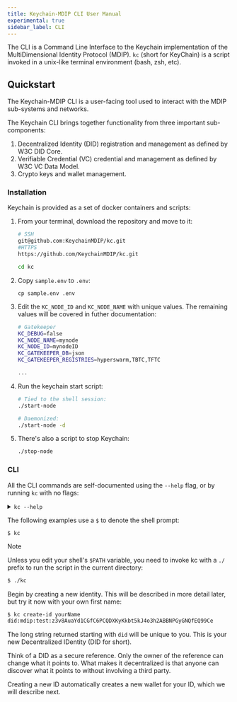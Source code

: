 ```yaml
---
title: Keychain-MDIP CLI User Manual
experimental: true
sidebar_label: CLI
---
```


The CLI is a Command Line Interface to the Keychain implementation of the MultiDimensional Identity Protocol (MDIP). `kc` (short for KeyChain) is a script invoked in a unix-like terminal environment (bash, zsh, etc).

## Quickstart

The Keychain-MDIP CLI is a user-facing tool used to interact with the MDIP sub-systems and networks.

The Keychain CLI brings together functionality from three important sub-components:

1. Decentralized Identity (DID) registration and management as defined by W3C DID Core.
1. Verifiable Credential (VC) credential and management as defined by W3C VC Data Model.
1. Crypto keys and wallet management.

### Installation

Keychain is provided as a set of docker containers and scripts:

1. From your terminal, download the repository and move to it:

    ```sh
    # SSH
    git@github.com:KeychainMDIP/kc.git
    #HTTPS
    https://github.com/KeychainMDIP/kc.git

    cd kc
    ```

1. Copy `sample.env` to `.env`:

    ```env
    cp sample.env .env
    ```

1. Edit the `KC_NODE_ID` and `KC_NODE_NAME` with unique values. The remaining values will be covered in futher documentation:

    ```sh title=".env" {2-3}
    # Gatekeeper
    KC_DEBUG=false
    KC_NODE_NAME=mynode
    KC_NODE_ID=mynodeID
    KC_GATEKEEPER_DB=json
    KC_GATEKEEPER_REGISTRIES=hyperswarm,TBTC,TFTC

    ...
    ```

1. Run the keychain start script:

    ```sh
    # Tied to the shell session:
    ./start-node

    # Daemonized:
    ./start-node -d
    ```

1. There's also a script to stop Keychain:

    ```sh
    ./stop-node
    ```

### CLI

All the CLI commands are self-documented using the `--help` flag, or by running `kc` with no flags:

<details>

<summary><code>kc --help</code></summary>

```sh
Usage: keychain-cli [options] [command]

Keychain CLI tool

Options:
  -V, --version                               output the version number
  -h, --help                                  display help for command

Commands:
  accept-credential <did> [name]              Save verifiable credential for current ID
  add-name <name> <did>                       Adds a name for a DID
  issue-credential <file> [registry] [name]  Sign and encrypt a bound credential file
  backup-id                                   Backup the current ID to its registry
  backup-wallet                               Backup wallet to encrypted DID
  bind-credential <file> <did>                Create bound credential for a user
  create-challenge [file] [name]              Create challenge (optionally from a file)
  create-challenge-cc <did> [name]            Create challenge from a credential DID
  create-credential <file> [name]             Create credential from schema file
  create-id <name> [registry]                 Create a new decentralized ID
  create-response <challenge>                 Create a Verifiable Presentation from a challenge
  create-wallet                               Create new wallet (or show existing wallet)
  decrypt-did <did>                           Decrypt an encrypted message DID
  decrypt-json <did>                          Decrypt an encrypted JSON DID
  encrypt-file <file> <did>                   Encrypt a file for a DID
  encrypt-msg <msg> <did>                     Encrypt a message for a DID
  export-did <did>                            Export DID to file
  group-add <group> <member>                  Add a member to a group
  group-create <name>                         Create a new group
  group-remove <group> <member>               Remove a member from a group
  group-test <group> [member]                 Determine if a member is in a group
  help [command]                              display help for command
  import-did <file>                           Import DID from file
  import-wallet <recovery-phrase>             Create new wallet from a recovery phrase
  list-ids                                    List IDs and show current ID
  list-names                                  Lists names of DIDs
  poll-create <file> [name]                   Create poll
  poll-publish <poll>                         Publish results to poll, hiding ballots
  poll-reveal <poll>                          Publish results to poll, revealing ballots
  poll-template                               Generate a poll template
  poll-unpublish <poll>                       Remove results from poll
  poll-update <ballot>                        Add a ballot to the poll
  poll-view <poll>                            View poll details
  poll-vote <poll> <vote> [spoil]             Vote in a poll
  publish-credential <did>                    Publish the existence of a credential to the current user manifest
  recover-id <did>                            Recovers the ID from the DID
  recover-wallet <did>                        Recover wallet from encrypted DID
  remove-id <name>                            Deletes named ID
  remove-name <name>                          Removes a name for a DID
  resolve-did <did>                           Return document associated with DID
  resolve-id                                  Resolves the current ID
  reveal-credential <did>                     Reveal a credential to the current user manifest
  revoke-credential <did>                     Revokes a verifiable credential
  rotate-keys                                 Rotates keys for current user
  show-mnemonic                               Show recovery phrase for wallet
  show-wallet                                 Show wallet
  sign-file <file>                            Sign a JSON file
  unpublish-credential <did>                  Remove a credential from the current user manifest
  use-id <name>                               Set the current ID
  verify-file <file>                          Verify the signature in a JSON file
  verify-response <did>                       Decrypt and validate a Verifiable Presentation
```

</details>

The following examples use a `$` to denote the shell prompt:

```bash{promptUser: user}
$ kc
```

> [!NOTE]
>Unless you edit your shell's `$PATH` variable, you need to invoke kc with a `./` prefix to run the script in the current directory:

```sh
$ ./kc
```

Begin by creating a new identity. This will be described in more detail later, but try it now with your own first name:

```sh
$ kc create-id yourName
did:mdip:test:z3v8AuaYd1CGfC6PCQDXKyKkbt5kJ4o3h2ABBNPGyGNQfEQ99Ce
```

The long string returned starting with `did` will be unique to you. This is your new Decentralized IDentity (DID for short).

Think of a DID as a secure reference. Only the owner of the reference can change what it points to. What makes it decentralized is that anyone can discover what it points to without involving a third party.

Creating a new ID automatically creates a new wallet for your ID, which we will describe next.
